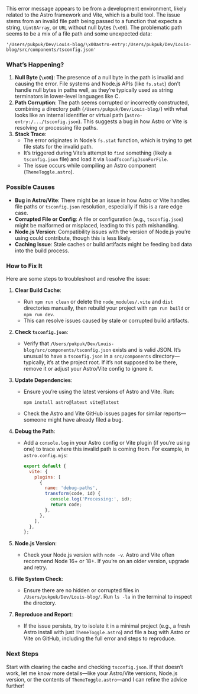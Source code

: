 This error message appears to be from a development environment, likely related to the Astro framework and Vite, which is a build tool. The issue stems from an invalid file path being passed to a function that expects a string, `Uint8Array`, or `URL` without null bytes (`\x00`). The problematic path seems to be a mix of a file path and some unexpected data:

```
'/Users/pukpuk/Dev/Louis-blog/\x00astro-entry:/Users/pukpuk/Dev/Louis-blog/src/components/tsconfig.json'
```

### What’s Happening?
1. **Null Byte (`\x00`)**: The presence of a null byte in the path is invalid and causing the error. File systems and Node.js APIs (like `fs.stat`) don’t handle null bytes in paths well, as they’re typically used as string terminators in lower-level languages like C.
2. **Path Corruption**: The path seems corrupted or incorrectly constructed, combining a directory path (`/Users/pukpuk/Dev/Louis-blog/`) with what looks like an internal identifier or virtual path (`astro-entry:/.../tsconfig.json`). This suggests a bug in how Astro or Vite is resolving or processing file paths.
3. **Stack Trace**:
   - The error originates in Node’s `fs.stat` function, which is trying to get file stats for the invalid path.
   - It’s triggered during Vite’s attempt to `find` something (likely a `tsconfig.json` file) and load it via `loadTsconfigJsonForFile`.
   - The issue occurs while compiling an Astro component (`ThemeToggle.astro`).

### Possible Causes
- **Bug in Astro/Vite**: There might be an issue in how Astro or Vite handles file paths or `tsconfig.json` resolution, especially if this is a rare edge case.
- **Corrupted File or Config**: A file or configuration (e.g., `tsconfig.json`) might be malformed or misplaced, leading to this path mishandling.
- **Node.js Version**: Compatibility issues with the version of Node.js you’re using could contribute, though this is less likely.
- **Caching Issue**: Stale caches or build artifacts might be feeding bad data into the build process.

### How to Fix It
Here are some steps to troubleshoot and resolve the issue:

1. **Clear Build Cache**:
   - Run `npm run clean` or delete the `node_modules/.vite` and `dist` directories manually, then rebuild your project with `npm run build` or `npm run dev`.
   - This can resolve issues caused by stale or corrupted build artifacts.

2. **Check `tsconfig.json`**:
   - Verify that `/Users/pukpuk/Dev/Louis-blog/src/components/tsconfig.json` exists and is valid JSON. It’s unusual to have a `tsconfig.json` in a `src/components` directory—typically, it’s at the project root. If it’s not supposed to be there, remove it or adjust your Astro/Vite config to ignore it.

3. **Update Dependencies**:
   - Ensure you’re using the latest versions of Astro and Vite. Run:
     ```
     npm install astro@latest vite@latest
     ```
   - Check the Astro and Vite GitHub issues pages for similar reports—someone might have already filed a bug.

4. **Debug the Path**:
   - Add a `console.log` in your Astro config or Vite plugin (if you’re using one) to trace where this invalid path is coming from. For example, in `astro.config.mjs`:
     ```javascript
     export default {
       vite: {
         plugins: [
           {
             name: 'debug-paths',
             transform(code, id) {
               console.log('Processing:', id);
               return code;
             },
           },
         ],
       },
     };
     ```

5. **Node.js Version**:
   - Check your Node.js version with `node -v`. Astro and Vite often recommend Node 16+ or 18+. If you’re on an older version, upgrade and retry.

6. **File System Check**:
   - Ensure there are no hidden or corrupted files in `/Users/pukpuk/Dev/Louis-blog/`. Run `ls -la` in the terminal to inspect the directory.

7. **Reproduce and Report**:
   - If the issue persists, try to isolate it in a minimal project (e.g., a fresh Astro install with just `ThemeToggle.astro`) and file a bug with Astro or Vite on GitHub, including the full error and steps to reproduce.

### Next Steps
Start with clearing the cache and checking `tsconfig.json`. If that doesn’t work, let me know more details—like your Astro/Vite versions, Node.js version, or the contents of `ThemeToggle.astro`—and I can refine the advice further!